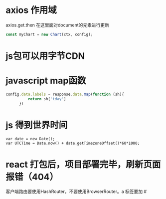 # axios 作用域
axios.get.then 在这里面对document的元素进行更新

```javascript
const myChart = new Chart(ctx, config);
```

# js包可以用字节CDN

# javascript map函数
```javascript
config.data.labels = response.data.map(function (sh){
		  return sh['tday']
	  })
```

# js 得到世界时间
```
var date = new Date();
var UTCTime = Date.now() + date.getTimezoneOffset()*60*1000;
```

# react 打包后，项目部署完毕，刷新页面报错（404）
客户端路由要使用HashRouter，不要使用BrowserRouter。a 标签要加 \# 

